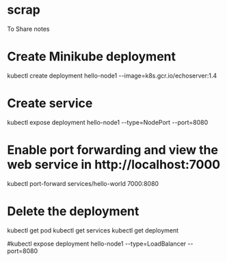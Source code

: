 # scrap
To Share notes

# Create Minikube deployment
kubectl create deployment hello-node1 --image=k8s.gcr.io/echoserver:1.4

# Create service 
kubectl expose deployment hello-node1 --type=NodePort --port=8080

# Enable port forwarding and view the web service in http://localhost:7000

kubectl port-forward services/hello-world 7000:8080

# Delete the deployment

kubectl get pod
kubectl get services
kubectl get deployment



#kubectl expose deployment hello-node1 --type=LoadBalancer --port=8080
